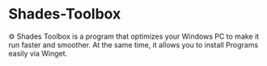 # Shades-Toolbox
 ⚙️ Shades Toolbox is a program that optimizes your Windows PC to make it run faster and smoother. At the same time, it allows you to install Programs easily via Winget.
